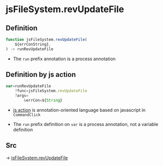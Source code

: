 # jsFileSystem.revUpdateFile

## Definition

```js.js
function jsFileSystem.revUpdateFile(
	${errConString},
) -> runRevUpdateFile
```

- The `run` prefix annotation is a process annotation
## Definition by js action

```js.js
var=runRevUpdateFile
	?func=jsFileSystem.revUpdateFile
	?args=
		&errCon=${String}
```

- [js action](#) is annotation-oriented language based on javascript in `CommandClick`

- The `run` prefix definition on `var` is a process annotation, not a variable definition

## Src

-> [jsFileSystem.revUpdateFile](https://github.com/puutaro/CommandClick/blob/master/app/src/main/java/com/puutaro/commandclick/fragment_lib/terminal_fragment/js_interface/file/JsFileSystem.kt#L234)


